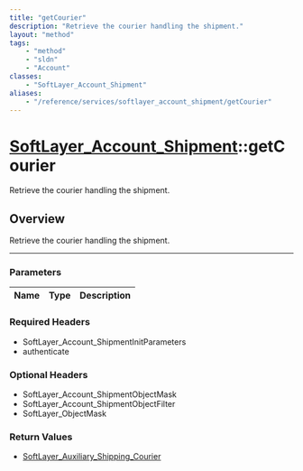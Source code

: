 ```yaml
---
title: "getCourier"
description: "Retrieve the courier handling the shipment."
layout: "method"
tags:
    - "method"
    - "sldn"
    - "Account"
classes:
    - "SoftLayer_Account_Shipment"
aliases:
    - "/reference/services/softlayer_account_shipment/getCourier"
---
```

# [SoftLayer_Account_Shipment](/reference/services/SoftLayer_Account_Shipment)::getCourier


Retrieve the courier handling the shipment.


## Overview 
Retrieve the courier handling the shipment.

-----

### Parameters 
|Name | Type | Description |
| --- | --- | --- |


### Required Headers
* SoftLayer_Account_ShipmentInitParameters
* authenticate


### Optional Headers
* SoftLayer_Account_ShipmentObjectMask
* SoftLayer_Account_ShipmentObjectFilter
* SoftLayer_ObjectMask

### Return Values
* <a href='/reference/datatypes/SoftLayer_Auxiliary_Shipping_Courier'>SoftLayer_Auxiliary_Shipping_Courier </a>




